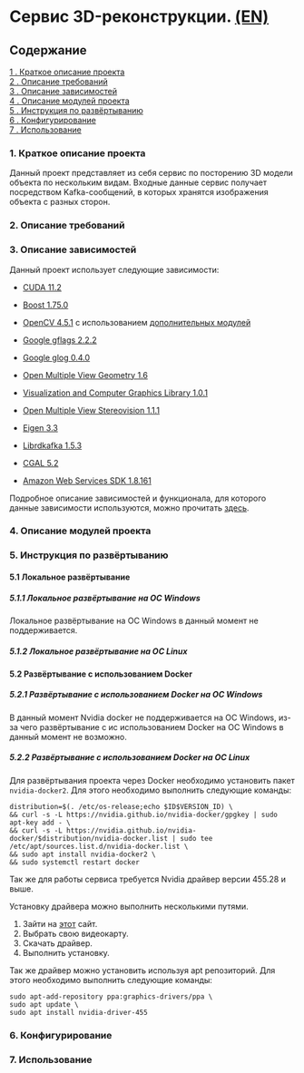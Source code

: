 # Сервис 3D-реконструкции. [(EN)](./doc/README(EN).md)

## Содержание

 [1 . Краткое описание проекта](#brief)   
 [2 . Описание требований](#requirements-desciption)  
 [3 . Описание зависимостей](#dependencies-desciption)  
 [4 . Описание модулей проекта](#modules-desciption)  
 [5 . Инструкция по развёртыванию](#deploying)  
 [6 . Конфигурирование](#configuring)  
 [7 . Использование](#usage)  

<a name="brief"></a>

### 1. Краткое описание проекта  

Данный проект представляет из себя сервис по посторению 3D модели объекта по нескольким видам. Входные данные сервис получает посредством Kafka-сообщений, в которых хранятся изображения объекта с разных сторон.

<a name="requirements-desciption"></a>

### 2. Описание требований  

<a name="dependencies-desciption"></a>

### 3. Описание зависимостей  

Данный проект использует следующие зависимости:

* [CUDA 11.2](https://developer.nvidia.com/cuda-downloads)

* [Boost 1.75.0](https://github.com/boostorg/boost/tree/boost-1.75.0)  

* [OpenCV 4.5.1](https://github.com/opencv/opencv/tree/4.5.1) с использованием [дополнительных модулей](https://github.com/opencv/opencv_contrib/tree/4.5.1)  

* [Google gflags 2.2.2](https://github.com/gflags/gflags/tree/v2.2.2)  

* [Google glog 0.4.0](https://github.com/google/glog/tree/v0.4.0)  

* [Open Multiple View Geometry 1.6](https://github.com/openMVG/openMVG/tree/v1.6)  

* [Visualization and Computer Graphics Library 1.0.1](https://github.com/cdcseacave/VCG/tree/v1.0.1)  

* [Open Multiple View Stereovision 1.1.1](https://github.com/cdcseacave/openMVS/tree/v1.1.1)  

* [Eigen 3.3](https://gitlab.com/libeigen/eigen/-/tree/3.3)  

* [Librdkafka 1.5.3](https://github.com/edenhill/librdkafka/tree/v1.5.3)  

* [CGAL 5.2](https://github.com/CGAL/cgal/tree/v5.2)

* [Amazon Web Services SDK 1.8.161](https://github.com/aws/aws-sdk-cpp/tree/1.8.161)  

Подробное описание зависимостей и функционала, для которого данные зависимости используются, можно прочитать [здесь](./doc/dependencies/DependenciesInfo(RU).md).

<a name="modules-desciption"></a>

### 4. Описание модулей проекта  

<a name="deploying"></a>

### 5. Инструкция по развёртыванию  

#### 5.1 Локальное развёртывание  

##### 5.1.1 Локальное развёртывание на ОС Windows  

Локальное развёртывание на ОС Windows в данный момент не поддерживается.

##### 5.1.2 Локальное развёртывание на ОС Linux  

#### 5.2 Развёртывание с использованием Docker  

##### 5.2.1 Развёртывание с использованием Docker на ОС Windows  

В данный момент Nvidia docker не поддерживается на ОС Windows, из-за чего развёртывание с ис использованием Docker на ОС Windows в данный момент не возможно.

##### 5.2.2 Развёртывание с использованием Docker на ОС Linux  

Для развёртывания проекта через Docker необходимо установить пакет `nvidia-docker2`.
Для этого необходимо выполнить следующие команды:  

```
distribution=$(. /etc/os-release;echo $ID$VERSION_ID) \
&& curl -s -L https://nvidia.github.io/nvidia-docker/gpgkey | sudo apt-key add - \
&& curl -s -L https://nvidia.github.io/nvidia-docker/$distribution/nvidia-docker.list | sudo tee /etc/apt/sources.list.d/nvidia-docker.list \
&& sudo apt install nvidia-docker2 \
&& sudo systemctl restart docker
```

Так же для работы сервиса требуется Nvidia драйвер версии 455.28 и выше.  

Установку драйвера можно выполнить несколькими путями.  

1) Зайти на [этот](https://www.nvidia.ru/Download/index.aspx?lang=ru) сайт.  
2) Выбрать свою видеокарту.  
3) Скачать драйвер.  
4) Выполнить установку.  

Так же драйвер можно установить используя apt репозиторий. Для этого необходимо выполнить следующие команды:

```
sudo apt-add-repository ppa:graphics-drivers/ppa \
sudo apt update \
sudo apt install nvidia-driver-455
```



<a name="configuring"></a>

### 6. Конфигурирование  

<a name="usage"></a>

### 7. Использование  

